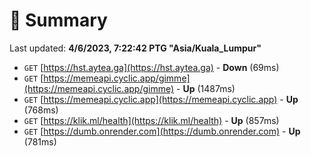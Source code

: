 # 📖 Summary
Last updated: **4/6/2023, 7:22:42 PTG "Asia/Kuala_Lumpur"**

- `GET` [https://hst.aytea.ga](https://hst.aytea.ga) - **Down** (69ms)
- `GET` [https://memeapi.cyclic.app/gimme](https://memeapi.cyclic.app/gimme) - **Up** (1487ms)
- `GET` [https://memeapi.cyclic.app](https://memeapi.cyclic.app) - **Up** (768ms)
- `GET` [https://klik.ml/health](https://klik.ml/health) - **Up** (857ms)
- `GET` [https://dumb.onrender.com](https://dumb.onrender.com) - **Up** (781ms)

